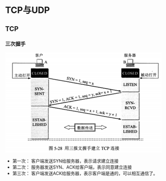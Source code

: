 # TCP与UDP

## TCP
### 三次握手
![title](https://raw.githubusercontent.com/pallcard/noteImg/master/noteImg/2020/03/14/e92d0ebc-7d46-413b-aec1-34a39602f787-1584172028486.png?token=AHBYBJ5DXSVBS24EB35IC226NSGD4)

* 第一次： 客户端发送SYN给服务器，表示请求建立连接
* 第二次： 服务器发送SYN、ACK给客户端，表示同意建立连接
* 第三次： 客户端发送ACK给服务器，表示客户端是通的，可以相互通信了。